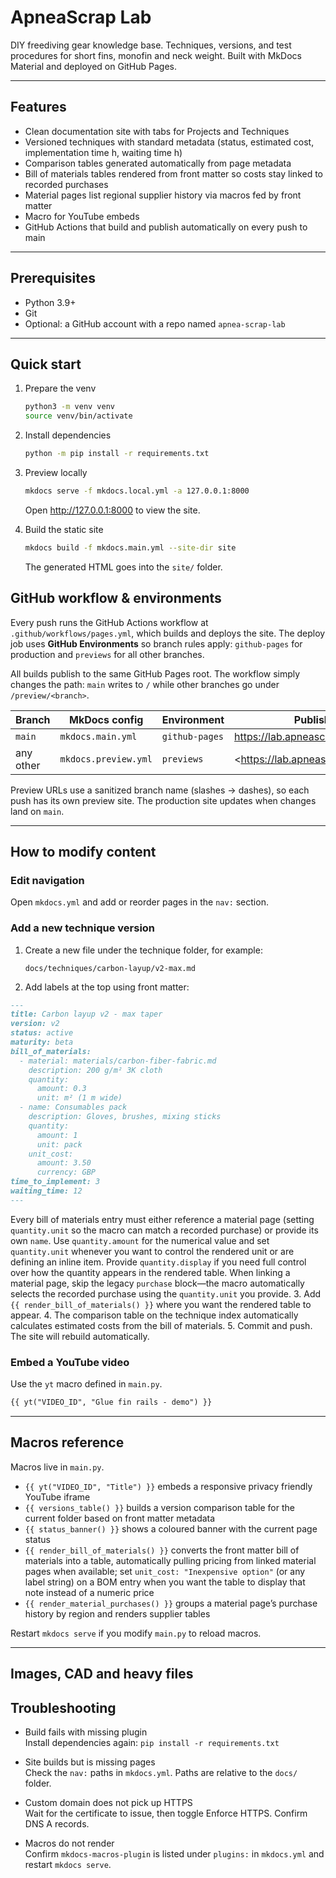 # ApneaScrap Lab

DIY freediving gear knowledge base. Techniques, versions, and test procedures for short fins, monofin and neck weight. Built with MkDocs Material and deployed on GitHub Pages.

---

## Features

- Clean documentation site with tabs for Projects and Techniques
- Versioned techniques with standard metadata (status, estimated cost, implementation time h, waiting time h)
- Comparison tables generated automatically from page metadata
- Bill of materials tables rendered from front matter so costs stay linked to recorded purchases
- Material pages list regional supplier history via macros fed by front matter
- Macro for YouTube embeds
- GitHub Actions that build and publish automatically on every push to main

---

## Prerequisites

- Python 3.9+
- Git
- Optional: a GitHub account with a repo named `apnea-scrap-lab`

---

## Quick start

1. Prepare the venv
   ```bash
   python3 -m venv venv
   source venv/bin/activate
   ```

2. Install dependencies
   ```bash
   python -m pip install -r requirements.txt
   ```

3. Preview locally
   ```bash
   mkdocs serve -f mkdocs.local.yml -a 127.0.0.1:8000
   ```
   Open http://127.0.0.1:8000 to view the site.

4. Build the static site
   ```bash
   mkdocs build -f mkdocs.main.yml --site-dir site
   ```
   The generated HTML goes into the `site/` folder.

## GitHub workflow & environments

Every push runs the GitHub Actions workflow at
`.github/workflows/pages.yml`, which builds and deploys the site.
The deploy job uses **GitHub Environments** so branch rules apply:
`github-pages` for production and `previews` for all other branches.

All builds publish to the same GitHub Pages root. The workflow simply
changes the path: `main` writes to `/` while other branches go under
`/preview/<branch>`.

| Branch         | MkDocs config        | Environment    | Published URL                                     |
| -------------- | -------------------- | -------------- | ------------------------------------------------- |
| `main`         | `mkdocs.main.yml`    | `github-pages` | <https://lab.apneascrap.com/>                     |
| any other      | `mkdocs.preview.yml` | `previews`     | <https://lab.apneascrap.com/preview/<branch>/>    |

Preview URLs use a sanitized branch name (slashes → dashes), so each push has
its own preview site. The production site updates when changes land on `main`.

---

## How to modify content

### Edit navigation
Open `mkdocs.yml` and add or reorder pages in the `nav:` section.

### Add a new technique version
1. Create a new file under the technique folder, for example:
   ```
   docs/techniques/carbon-layup/v2-max.md
   ```
2. Add labels at the top using front matter:
  ```markdown
  ---
  title: Carbon layup v2 - max taper
  version: v2
  status: active
  maturity: beta
  bill_of_materials:
    - material: materials/carbon-fiber-fabric.md
      description: 200 g/m² 3K cloth
      quantity:
        amount: 0.3
        unit: m² (1 m wide)
    - name: Consumables pack
      description: Gloves, brushes, mixing sticks
      quantity:
        amount: 1
        unit: pack
      unit_cost:
        amount: 3.50
        currency: GBP
  time_to_implement: 3
  waiting_time: 12
  ---
  ```
  Every bill of materials entry must either reference a material page (setting `quantity.unit` so the macro can match a
  recorded purchase) or provide its own `name`. Use `quantity.amount` for the numerical value and set
  `quantity.unit` whenever you want to control the rendered unit or are defining an inline item. Provide
  `quantity.display` if you need full control over how the quantity appears in the rendered table. When linking a
  material page, skip the legacy `purchase` block—the macro automatically selects the recorded purchase using the
  `quantity.unit` you provide.
3. Add `{{ render_bill_of_materials() }}` where you want the rendered table to appear.
4. The comparison table on the technique index automatically calculates estimated costs from the bill of materials.
5. Commit and push. The site will rebuild automatically.

### Embed a YouTube video
Use the `yt` macro defined in `main.py`.
```markdown
{{ yt("VIDEO_ID", "Glue fin rails - demo") }}
```

---

## Macros reference

Macros live in `main.py`.

- `{{ yt("VIDEO_ID", "Title") }}` embeds a responsive privacy friendly YouTube iframe
- `{{ versions_table() }}` builds a version comparison table for the current folder based on front matter metadata
- `{{ status_banner() }}` shows a coloured banner with the current page status
- `{{ render_bill_of_materials() }}` converts the front matter bill of materials into a table, automatically pulling pricing from linked material pages when available; set `unit_cost: "Inexpensive option"` (or any label string) on a BOM entry when you want the table to display that note instead of a numeric price
- `{{ render_material_purchases() }}` groups a material page’s purchase history by region and renders supplier tables

Restart `mkdocs serve` if you modify `main.py` to reload macros.

---

## Images, CAD and heavy files

## Troubleshooting

- Build fails with missing plugin  
  Install dependencies again: `pip install -r requirements.txt`

- Site builds but is missing pages  
  Check the `nav:` paths in `mkdocs.yml`. Paths are relative to the `docs/` folder.

- Custom domain does not pick up HTTPS  
  Wait for the certificate to issue, then toggle Enforce HTTPS. Confirm DNS A records.

- Macros do not render  
  Confirm `mkdocs-macros-plugin` is listed under `plugins:` in `mkdocs.yml` and restart `mkdocs serve`.
